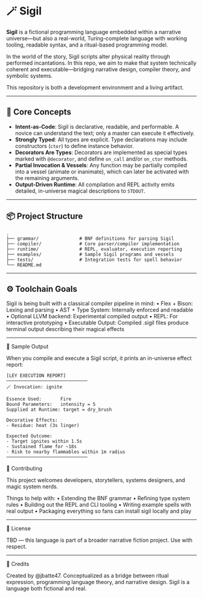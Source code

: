 # 🪄 Sigil

**Sigil** is a fictional programming language embedded within a narrative universe—but also a real-world, Turing-complete language with working tooling, readable syntax, and a ritual-based programming model.

In the world of the story, Sigil scripts alter physical reality through performed incantations. In this repo, we aim to make that system technically coherent and executable—bridging narrative design, compiler theory, and symbolic systems.

This repository is both a development environment and a living artifact.

---

## 🧠 Core Concepts

- **Intent-as-Code**: Sigil is declarative, readable, and performable. A novice can understand the text; only a master can execute it effectively.
- **Strongly Typed**: All types are explicit. Type declarations may include constructors (`ctor`) to define instance behavior.
- **Decorators Are Types**: Decorators are implemented as special types marked with `@decorator`, and define `on_call` and/or `on_ctor` methods.
- **Partial Invocation & Vessels**: Any function may be partially compiled into a vessel (animate or inanimate), which can later be activated with the remaining arguments.
- **Output-Driven Runtime**: All compilation and REPL activity emits detailed, in-universe magical descriptions to `STDOUT`.

---

## 📦 Project Structure

```plaintext
.
├── grammar/               # BNF definitions for parsing Sigil
├── compiler/              # Core parser/compiler implementation
├── runtime/               # REPL, evaluator, execution reporting
├── examples/              # Sample Sigil programs and vessels
├── tests/                 # Integration tests for spell behavior
└── README.md
```

---

## ⚙️ Toolchain Goals

Sigil is being built with a classical compiler pipeline in mind:
	•	Flex + Bison: Lexing and parsing
	•	AST + Type System: Internally enforced and readable
	•	Optional LLVM backend: Experimental compiled output
	•	REPL: For interactive prototyping
	•	Executable Output: Compiled .sigil files produce terminal output describing their magical effects

---

🧪 Sample Output

When you compile and execute a Sigil script, it prints an in-universe effect report:

```text
[LEY EXECUTION REPORT]
──────────────────────────────
🪄 Invocation: ignite

Essence Used:       Fire
Bound Parameters:   intensity = 5
Supplied at Runtime: target = dry_brush

Decorative Effects:
- Residue: heat (3s linger)

Expected Outcome:
- Target ignites within 1.5s
- Sustained flame for ~18s
- Risk to nearby flammables within 1m radius
──────────────────────────────
```

🧬 Contributing

This project welcomes developers, storytellers, systems designers, and magic system nerds.

Things to help with:
	•	Extending the BNF grammar
	•	Refining type system rules
	•	Building out the REPL and CLI tooling
	•	Writing example spells with real output
	•	Packaging everything so fans can install sigil locally and play

---

📜 License

TBD — this language is part of a broader narrative fiction project. Use with respect.

---

🌌 Credits

Created by @jbatte47. Conceptualized as a bridge between ritual expression, programming language theory, and narrative design. Sigil is a language both fictional and real.